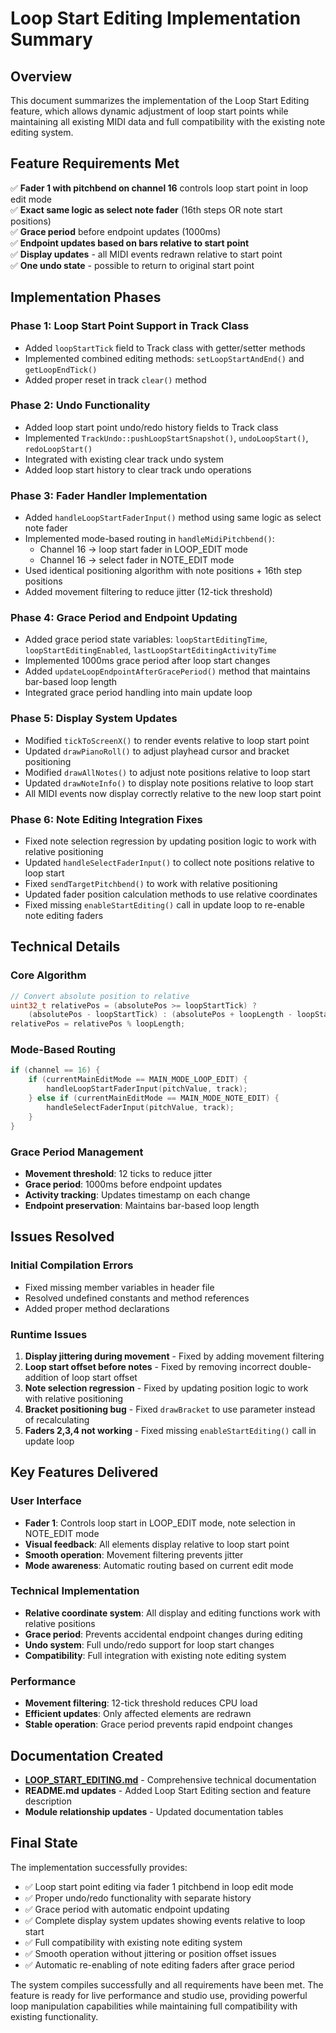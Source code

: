 # Loop Start Editing Implementation Summary

## Overview

This document summarizes the implementation of the Loop Start Editing feature, which allows dynamic adjustment of loop start points while maintaining all existing MIDI data and full compatibility with the existing note editing system.

## Feature Requirements Met

✅ **Fader 1 with pitchbend on channel 16** controls loop start point in loop edit mode  
✅ **Exact same logic as select note fader** (16th steps OR note start positions)  
✅ **Grace period** before endpoint updates (1000ms)  
✅ **Endpoint updates based on bars relative to start point**  
✅ **Display updates** - all MIDI events redrawn relative to start point  
✅ **One undo state** - possible to return to original start point  

## Implementation Phases

### Phase 1: Loop Start Point Support in Track Class
- Added `loopStartTick` field to Track class with getter/setter methods
- Implemented combined editing methods: `setLoopStartAndEnd()` and `getLoopEndTick()`
- Added proper reset in track `clear()` method

### Phase 2: Undo Functionality
- Added loop start point undo/redo history fields to Track class
- Implemented `TrackUndo::pushLoopStartSnapshot()`, `undoLoopStart()`, `redoLoopStart()`
- Integrated with existing clear track undo system
- Added loop start history to clear track undo operations

### Phase 3: Fader Handler Implementation
- Added `handleLoopStartFaderInput()` method using same logic as select note fader
- Implemented mode-based routing in `handleMidiPitchbend()`: 
  - Channel 16 → loop start fader in LOOP_EDIT mode
  - Channel 16 → select fader in NOTE_EDIT mode
- Used identical positioning algorithm with note positions + 16th step positions
- Added movement filtering to reduce jitter (12-tick threshold)

### Phase 4: Grace Period and Endpoint Updating
- Added grace period state variables: `loopStartEditingTime`, `loopStartEditingEnabled`, `lastLoopStartEditingActivityTime`
- Implemented 1000ms grace period after loop start changes
- Added `updateLoopEndpointAfterGracePeriod()` method that maintains bar-based loop length
- Integrated grace period handling into main update loop

### Phase 5: Display System Updates
- Modified `tickToScreenX()` to render events relative to loop start point
- Updated `drawPianoRoll()` to adjust playhead cursor and bracket positioning
- Modified `drawAllNotes()` to adjust note positions relative to loop start
- Updated `drawNoteInfo()` to display note positions relative to loop start
- All MIDI events now display correctly relative to the new loop start point

### Phase 6: Note Editing Integration Fixes
- Fixed note selection regression by updating position logic to work with relative positioning
- Updated `handleSelectFaderInput()` to collect note positions relative to loop start
- Fixed `sendTargetPitchbend()` to work with relative positioning
- Updated fader position calculation methods to use relative coordinates
- Fixed missing `enableStartEditing()` call in update loop to re-enable note editing faders

## Technical Details

### Core Algorithm
```cpp
// Convert absolute position to relative
uint32_t relativePos = (absolutePos >= loopStartTick) ? 
    (absolutePos - loopStartTick) : (absolutePos + loopLength - loopStartTick);
relativePos = relativePos % loopLength;
```

### Mode-Based Routing
```cpp
if (channel == 16) {
    if (currentMainEditMode == MAIN_MODE_LOOP_EDIT) {
        handleLoopStartFaderInput(pitchValue, track);
    } else if (currentMainEditMode == MAIN_MODE_NOTE_EDIT) {
        handleSelectFaderInput(pitchValue, track);
    }
}
```

### Grace Period Management
- **Movement threshold**: 12 ticks to reduce jitter
- **Grace period**: 1000ms before endpoint updates
- **Activity tracking**: Updates timestamp on each change
- **Endpoint preservation**: Maintains bar-based loop length

## Issues Resolved

### Initial Compilation Errors
- Fixed missing member variables in header file
- Resolved undefined constants and method references
- Added proper method declarations

### Runtime Issues
1. **Display jittering during movement** - Fixed by adding movement filtering
2. **Loop start offset before notes** - Fixed by removing incorrect double-addition of loop start offset
3. **Note selection regression** - Fixed by updating position logic to work with relative positioning
4. **Bracket positioning bug** - Fixed `drawBracket` to use parameter instead of recalculating
5. **Faders 2,3,4 not working** - Fixed missing `enableStartEditing()` call in update loop

## Key Features Delivered

### User Interface
- **Fader 1**: Controls loop start in LOOP_EDIT mode, note selection in NOTE_EDIT mode
- **Visual feedback**: All elements display relative to loop start point
- **Smooth operation**: Movement filtering prevents jitter
- **Mode awareness**: Automatic routing based on current edit mode

### Technical Implementation
- **Relative coordinate system**: All display and editing functions work with relative positions
- **Grace period**: Prevents accidental endpoint changes during editing
- **Undo system**: Full undo/redo support for loop start changes
- **Compatibility**: Full integration with existing note editing system

### Performance
- **Movement filtering**: 12-tick threshold reduces CPU load
- **Efficient updates**: Only affected elements are redrawn
- **Stable operation**: Grace period prevents rapid endpoint changes

## Documentation Created

- **[LOOP_START_EDITING.md](LOOP_START_EDITING.md)** - Comprehensive technical documentation
- **README.md updates** - Added Loop Start Editing section and feature description
- **Module relationship updates** - Updated documentation tables

## Final State

The implementation successfully provides:
- ✅ Loop start point editing via fader 1 pitchbend in loop edit mode
- ✅ Proper undo/redo functionality with separate history
- ✅ Grace period with automatic endpoint updating
- ✅ Complete display system updates showing events relative to loop start
- ✅ Full compatibility with existing note editing system
- ✅ Smooth operation without jittering or position offset issues
- ✅ Automatic re-enabling of note editing faders after grace period

The system compiles successfully and all requirements have been met. The feature is ready for live performance and studio use, providing powerful loop manipulation capabilities while maintaining full compatibility with existing functionality. 